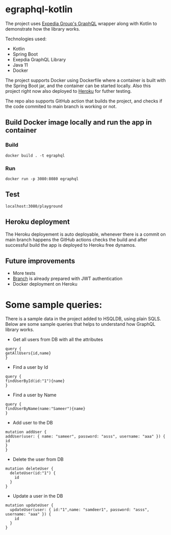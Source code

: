# egraphql-kotlin

The project uses [Expedia Group's GraphQL](https://opensource.expediagroup.com/graphql-kotlin/docs/)
wrapper along with Kotlin to demonstrate how the library works.

Technologies used:

- Kotlin
- Spring Boot
- Exepdia GraphQL Library
- Java 11
- Docker

The project supports Docker using Dockerfile where a container is built with the Spring Boot jar, and the container can
be started locally. Also this project right now also deployed
to [Heroku](https://egraphql-test.herokuapp.com/playground) for futher testing.

The repo also supports GitHub action that builds the project, and checks if the code commited to main branch is working
or not.

## Build Docker image locally and run the app in container

### Build

```
docker build . -t egraphql
```

### Run

```
docker run -p 3080:8080 egraphql
```

## Test

```
localhost:3080/playground
```

## Heroku deployment

The Heroku deployement is auto deployable, whenever there is a commit on main branch happens the GitHub actions checks
the build and after successful build the app is deployed to Heroku free dynamos.

## Future improvements

- More tests
- [Branch](https://github.com/cricketsamya/egraphql-kotlin/pull/14) is already prepared with JWT authentication
- Docker deployment on Heroku

# Some sample queries:

There is a sample data in the project added to HSQLDB, using plain SQLS. Below are some sample queries that helps to
understand how GraphQL library works.

- Get all users from DB with all the attributes

```
query {
getAllUsers{id,name}
}
```

- Find a user by Id

```
query {
findUserById(id:"1"){name}
}
```

- Find a user by Name

```
query {
findUserByName(name:"Sameer"){name}
}
```

- Add user to the DB

```
mutation addUser {
addUser(user: { name: "sameer", password: "asss", username: "aaa" }) {
id
}
}
```

- Delete the user from DB

```
mutation deleteUser {
  deleteUser(id:"1") {
    id
  }
}
```

- Update a user in the DB

```
mutation updateUser {
  updateUser(user: { id:"1",name: "samdeer1", password: "asss", username: "aaa" }) {
    id
  }
}
```




